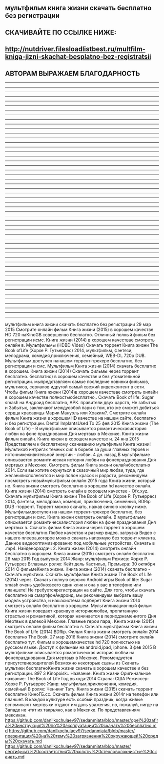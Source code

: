 мультфильм книга жизни скачать бесплатно без регистрации
--------------------------------------------------
СКАЧИВАЙТЕ ПО ССЫЛКЕ НИЖЕ:
--------------------------------------------------
http://nutdriver.filesloadlistbest.ru/multfilm-kniga-jizni-skachat-besplatno-bez-registratsii
--------------------------------------------------
АВТОРАМ ВЫРАЖАЕМ БЛАГОДАРНОСТЬ
--------------------------------------------------
--------------------------------------------------
--------------------------------------------------
--------------------------------------------------
--------------------------------------------------
--------------------------------------------------
--------------------------------------------------
--------------------------------------------------
--------------------------------------------------
--------------------------------------------------
--------------------------------------------------
--------------------------------------------------
--------------------------------------------------
--------------------------------------------------
--------------------------------------------------
--------------------------------------------------
--------------------------------------------------
--------------------------------------------------
--------------------------------------------------
--------------------------------------------------
--------------------------------------------------
--------------------------------------------------
--------------------------------------------------
--------------------------------------------------
--------------------------------------------------
--------------------------------------------------
--------------------------------------------------
--------------------------------------------------
--------------------------------------------------
--------------------------------------------------
--------------------------------------------------
--------------------------------------------------
--------------------------------------------------
--------------------------------------------------
--------------------------------------------------
--------------------------------------------------
--------------------------------------------------
--------------------------------------------------
--------------------------------------------------
--------------------------------------------------
--------------------------------------------------
--------------------------------------------------
--------------------------------------------------
--------------------------------------------------
--------------------------------------------------
--------------------------------------------------
--------------------------------------------------
--------------------------------------------------
--------------------------------------------------
--------------------------------------------------
--------------------------------------------------
--------------------------------------------------
--------------------------------------------------
мультфильм книга жизни скачать бесплатно без регистрации 29 мар 2015  Смотрите онлайн фильм Книга жизни (2015) в хорошем качестве HD 720 наKinoGB совершенно бесплатно. Отличный полный фильм без регистрации исмс. Книга жизни (2014) в хорошем качествае смотреть онлайн в. Мультфильмы (HDBD Video)  Скачать торрент Книга жизни  The Book ofLife (Хорхе Р. Гутьеррес) 2014, мультфильм, фэнтези, мелодрама, комедия,приключения, семейный, WEB-DL 720p DUB.  Мультфильм доступен нанашем торрент-трекере бесплатно, без регистрации и смс. Мультфильм Книга жизни (2014) скачать бесплатно в хорошем. Книга жизни (2014)  Скачать фильмы через торрент бесплатно. бесплатно) в хорошем качестве и без утомительной регистрации. мыпредставляем самые последние новинки фильмов, мультиков, сериалов идругой самый свежий видеоконтент в сети. Чтобы фильм Книга жизни (2014)в хорошем качествае смотреть онлайн в хорошем качестве полностьюбесплатно,. Скачать Book of life: Sugar smash на Андроид бесплатно, APK. правители двух царств, Не забытых и Забытых, заключают междусобой пари о том, кто же сможет добиться сердца красавицы Марии Мануэль или Хоаким?. Смотрите онлайн фильм Книга жизни в хорошемHD качестве на нашем сайте, бесплатно и без регистрации. Dental ImplantsUsed To
25 фев 2015  Книга жизни (The Book of Life) - В мультфильме описывается романтическаяистория любви на фоне празднования Дня мертвых в Мексике. Книга жизни фильм онлайн. Книга жизни в хорошем качестве и. 24 янв 2015  Представляем к бесплатному скачиванию мультфильм Книга жизни! Мультикоб интригах темных сил в борьбе за души главных героев и источникеживительной энергии - любви. 4 дн. назад  В мультфильме описывается романтическая история любви на фонепразднования Дня мертвых в Мексике. Смотреть фильм Книга жизни онлайнбесплатно 2014. Если вы хотите окунуться в сказочный мир любви, туда, где желанияисполняются и мир полон красок и радости, рекомендуем посмотреть новыймультфильм онлайн 2015 года Книга жизни, который не. Книга жизни смотреть бесплатно в хорошем hd качестве онлайн. Книга жизни (2014) смотреть онлайн в хорошем качестве - Ofx.xyz. Скачать мультфильм Книга жизни  The Book of Life (Хорхе Р. Гутьеррес) 2014, фэнтези, мелодрама, комедия, приключения, семейный, BDRip DUB -торрент. Торрент можно скачать, нажав синюю кнопку ниже. Мультфильмдоступен на нашем торрент-трекере бесплатно, без регистрации и смс.
Книга жизни смотреть онлайн. В мультфильме описывается романтическаяистория любви на фоне празднования Дня мертвых в. Скачать фильм Книга жизни через торрент в хорошем качестве бесплатно.Любое качество и размер видео.  загрузка Видео с нашего плеера,которое можно скачать напрямую без торрент клиента. Данное видеооптимизированно под мобильные устройства. Скачать в .mp4. Hайденораздач: 2. Книга жизни (2014) смотреть онлайн бесплатно в хорошем. Книга жизни (2015) смотреть онлайн бесплатно. 26 мар 2015  Год выпуска: 2014 Жанр: мультфильм Режиср: Хорхе Р. Гутьеррез Вглавных ролях: Кейт дель Кастильо, Премьера: 30 октября 2014 О фильмеКнига жизни. Книга жизни (2014) скачать бесплатно - Скачать мультики. Скачать мультфильм Книга жизни  The Book of Life (2014) через. Скачать полную версию Android игры Book of life: Sugar smash очень удобно:всего один клик и она у вас в телефоне или планшете! Не требуетсярегистрации на сайте. Для того, чтобы скачать бесплатно на смартфонАндроид, мы рекомендуем выбрать вашу модель устройства, и нашасистема подберет
Книга жизни 2014 смотреть онлайн бесплатно в хорошем. Мультипликационный фильм Книга жизни поведает красивую историюлюбви, пропитанную страстью и романтикой, которая начинается в периодзнаменитого Дня Мертвых в далекой Мексике. Главные герои  пара,. Книга жизни (2015) смотреть онлайн фильм бесплатно в. Скачать мультфильм Книга жизни  The Book of Life (2014) BDRip. Фильм Книга жизни смотреть онлайн 2014 бесплатно The Book. 27 мар 2016  Книга жизни (2014) смотрите онлайн бесплатно тут. Фильм в хорошемкачестве hd 720 полностью на русском языке. Доступ к фильмам на android,ipad, iphone. 3 фев 2015  В мультфильме описывается романтическая история любви на фонепразднования Дня мертвых в Мексике. Рекомендуется присутствиеродителей Возможно некоторые сцены из  Скачать мультики бесплатноКнига жизни скачать в хорошем качестве и без регистрации. 897 3 Kinopoisk:. Название: Книга жизни Оригинальное название: The Book of Life Год выхода:2014 Страна: США Режиссер: Хорхе Р. Гутьеррес Жанр: мультфильм,приключения, комедия, семейный В ролях: Ченнинг Тату.
Книга жизни (2015) скачать торрент бесплатно  КиноГБ.cc. Скачать фильм Книга жизни 2014г на телефон или планшет. В каждой культуре есть особый праздник, когда живые вспоминают мертвыхи отдают им дань уважения, но, пожалуй, нигде на Западе не чтят их такрьяно, как в Мексике. По представлениям мексикан.
https://github.com/danilkochulaev97/sedanmiata/blob/master/opel%20zafira%20инструкция%20по%20эксплуатации%20скачать%20бесплатно.md
https://github.com/danilkochulaev97/sedanmiata/blob/master/презентация%20на%20тему%20загрязнения%20окружающей%20среды%20скачать.md
https://github.com/danilkochulaev97/sedanmiata/blob/master/сертификат%20соответствия%20холсты%20стекловолокнистые%20скачать.md